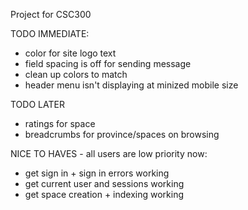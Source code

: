 Project for CSC300

TODO IMMEDIATE:
* color for site logo text
* field spacing is off for sending message
* clean up colors to match
* header menu isn't displaying at minized mobile size

TODO LATER
* ratings for space
* breadcrumbs for province/spaces on browsing

NICE TO HAVES - all users are low priority now:
* get sign in + sign in errors working
* get current user and sessions working
* get space creation + indexing working

